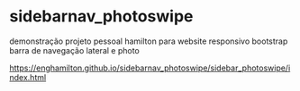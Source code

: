 # sidebarnav_photoswipe
demonstração projeto pessoal hamilton para website responsivo bootstrap barra de navegação lateral e photo

https://enghamilton.github.io/sidebarnav_photoswipe/sidebar_photoswipe/index.html

